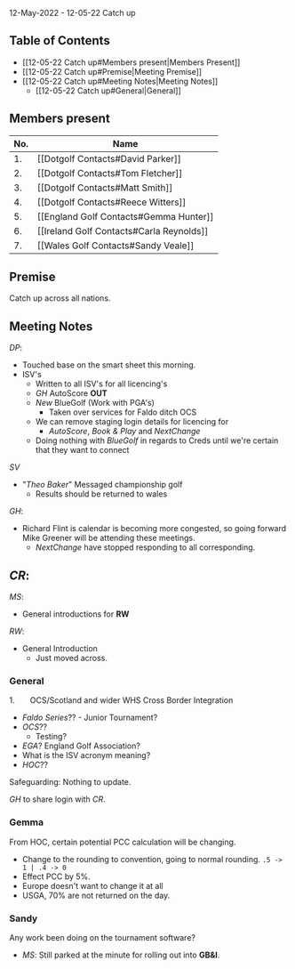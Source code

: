 12-May-2022 - 12-05-22 Catch up

## Table of Contents 
- [[12-05-22 Catch up#Members present|Members Present]]
- [[12-05-22 Catch up#Premise|Meeting Premise]]
- [[12-05-22 Catch up#Meeting Notes|Meeting Notes]]
	- [[12-05-22 Catch up#General|General]]


## Members present
| No.  | Name | 
| ----  | ----- |
| 1.  | [[Dotgolf Contacts#David Parker]] | 
| 2.  | [[Dotgolf Contacts#Tom Fletcher]] | 
| 3.  | [[Dotgolf Contacts#Matt Smith]] | 
| 4.  | [[Dotgolf Contacts#Reece Witters]] | 
| 5.  | [[England Golf Contacts#Gemma Hunter]] | 
| 6.  | [[Ireland Golf Contacts#Carla Reynolds]] | 
| 7.  | [[Wales Golf Contacts#Sandy Veale]] | 


## Premise
Catch up across all nations.

## Meeting Notes
_DP_:
- Touched base on the smart sheet this morning.
- ISV's
	- Written to all ISV's for all licencing's
	- _GH_ AutoScore **OUT**
	- _New_ BlueGolf (Work with PGA's)
		- Taken over services for Faldo ditch OCS
	- We can remove staging login details for licencing for
		- _AutoScore_, _Book & Play_ and  _NextChange_
	- Doing nothing with _BlueGolf_ in regards to Creds until we're certain that they want to connect

_SV_
- "_Theo Baker_" Messaged championship golf
	- Results should be returned to wales

_GH_: 
- Richard Flint is calendar is becoming more congested, so going forward Mike Greener will be attending these meetings.
	- _NextChange_ have stopped responding to all corresponding. 

_CR_:
- 

_MS_: 
- General introductions for **RW**

_RW_:
- General Introduction
	- Just moved across.

### General

1.       OCS/Scotland and wider WHS Cross Border Integration
- _Faldo Series_?? - Junior Tournament? 
- *OCS*??
	- Testing? 
- _EGA_? England Golf Association?
- What is the ISV acronym meaning?  
- _HOC_??
 
Safeguarding:
Nothing to update.

_GH_ to share login with _CR_.

### Gemma
From HOC, certain potential PCC calculation will be changing.
- Change to the rounding to convention, going to normal rounding. `.5 -> 1 | .4 -> 0`
- Effect PCC by 5%. 
- Europe doesn't want to change it at all
- USGA, 70% are not returned on the day.

### Sandy
Any work been doing on the tournament software?
- _MS_: Still parked at the minute for rolling out into **GB&I**.